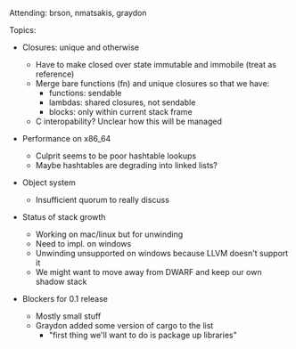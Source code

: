Attending: brson, nmatsakis, graydon

Topics:

- Closures: unique and otherwise
  - Have to make closed over state immutable and immobile (treat as reference)
  - Merge bare functions (fn) and unique closures so that we have:
    - functions: sendable
    - lambdas: shared closures, not sendable
    - blocks: only within current stack frame
  - C interopability? Unclear how this will be managed

- Performance on x86_64
  - Culprit seems to be poor hashtable lookups
  - Maybe hashtables are degrading into linked lists?

- Object system
  - Insufficient quorum to really discuss

- Status of stack growth
  - Working on mac/linux but for unwinding
  - Need to impl. on windows
  - Unwinding unsupported on windows because LLVM doesn't support it
  - We might want to move away from DWARF and keep our own shadow stack

- Blockers for 0.1 release
  - Mostly small stuff
  - Graydon added some version of cargo to the list
    - "first thing we'll want to do is package up libraries"
